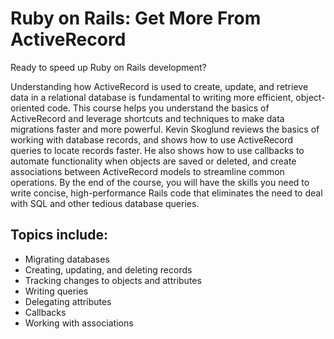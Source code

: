 # Ruby on Rails: Get More From ActiveRecord

Ready to speed up Ruby on Rails development?

Understanding how ActiveRecord is used to create, 
update, and retrieve data in a relational database
 is fundamental to writing more efficient, 
 object-oriented code. This course helps you 
 understand the basics of ActiveRecord and leverage
 shortcuts and techniques to make data migrations
 faster and more powerful. Kevin Skoglund reviews 
 the basics of working with database records, and 
 shows how to use ActiveRecord queries to locate 
 records faster. He also shows how to use callbacks
 to automate functionality when objects are saved 
 or deleted, and create associations between 
 ActiveRecord models to streamline common operations. 
 By the end of the course, you will have the skills
 you need to write concise, high-performance Rails
 code that eliminates the need to deal with SQL and other tedious database queries.

## Topics include:

* Migrating databases
* Creating, updating, and deleting records
* Tracking changes to objects and attributes
* Writing queries
* Delegating attributes
* Callbacks
* Working with associations